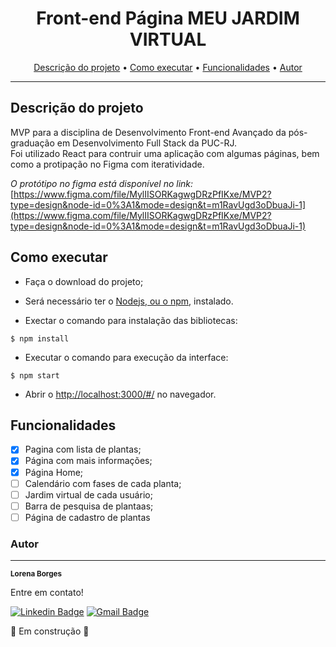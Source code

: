 <h1 align="center">Front-end Página MEU JARDIM VIRTUAL</h1>

<p align="center">
 <a href="#descrição-do-projeto">Descrição do projeto</a> •
 <a href="#como-executar">Como executar</a> • 
 <a href="#funcionalidades">Funcionalidades</a> • 
 <a href="#autor">Autor</a>
</p>

---

## Descrição do projeto

MVP para a disciplina de Desenvolvimento Front-end Avançado da pós-graduação em Desenvolvimento Full Stack da PUC-RJ. <br>
Foi utilizado React para contruir uma aplicação com algumas páginas, bem como a protipação no Figma com iteratividade.

_O protótipo no figma está disponível no link:_ [https://www.figma.com/file/MylIISORKagwgDRzPfIKxe/MVP2?type=design&node-id=0%3A1&mode=design&t=m1RavUgd3oDbuaJi-1](https://www.figma.com/file/MylIISORKagwgDRzPfIKxe/MVP2?type=design&node-id=0%3A1&mode=design&t=m1RavUgd3oDbuaJi-1)

## Como executar

- Faça o download do projeto;

- Será necessário ter o [Nodejs, ou o npm,](https://nodejs.org/en/download/) instalado.

- Exectar o comando para instalação das bibliotecas:

```
$ npm install
```

- Executar o comando para execução da interface:

```
$ npm start
```

- Abrir o [http://localhost:3000/#/](http://localhost:3000/#/) no navegador.

## Funcionalidades

- [x] Pagina com lista de plantas;
- [x] Página com mais informações;
- [x] Página Home;
- [ ] Calendário com fases de cada planta;
- [ ] Jardim virtual de cada usuário;
- [ ] Barra de pesquisa de plantaas;
- [ ] Página de cadastro de plantas

### Autor

---

<a>
 <sub><b>Lorena Borges</b></sub></a>

Entre em contato!

[![Linkedin Badge](https://img.shields.io/badge/-Lorena-blue?style=flat-square&logo=Linkedin&logoColor=white&link=https://www.linkedin.com/in/lorenadasilvaborges/)](https://www.linkedin.com/in/lorenadasilvaborges/)
[![Gmail Badge](https://img.shields.io/badge/-sborges.lorena@gmail.com-c14438?style=flat-square&logo=Gmail&logoColor=white&link=mailto:sborges.lorena@gmail.com)](mailto:sborges.lorena@gmail.com)

🚧 Em construção 🚧
